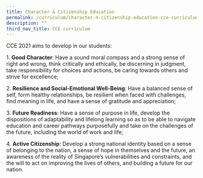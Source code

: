```yaml
---
title: Character & Citizenship Education
permalink: /curriculum/character-n-citizenship-education-cce-curriculum/
description: ""
third_nav_title: CCE curriculum
---
```

CCE 2021 aims to develop in our students:  

 1. **Good Character**: Have a sound moral compass and a strong sense of right and wrong, think critically and ethically, be discerning in judgment, take responsibility for choices and actions, be caring towards others and strive for excellence;

  
 2. **Resilience and Social-Emotional Well-Being**: Have a balanced sense of self, form healthy relationships, be resilient when faced with challenges, find meaning in life, and have a sense of gratitude and appreciation;
  

3. **Future Readiness**: Have a sense of purpose in life, develop the dispositions of adaptability and lifelong learning so as to be able to navigate education and career pathways purposefully and take on the challenges of the future, including the world of work and life;
  

4. **Active Citizenship**: Develop a strong national identity based on a sense of belonging to the nation, a sense of hope in themselves and the future, an awareness of the reality of Singapore’s vulnerabilities and constraints, and the will to act on improving the lives of others, and building a future for our nation.